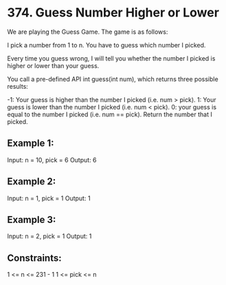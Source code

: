 # 374. Guess Number Higher or Lower

We are playing the Guess Game. The game is as follows:

I pick a number from 1 to n. You have to guess which number I picked.

Every time you guess wrong, I will tell you whether the number I picked is higher or lower than your guess.

You call a pre-defined API int guess(int num), which returns three possible results:

-1: Your guess is higher than the number I picked (i.e. num > pick).
1: Your guess is lower than the number I picked (i.e. num < pick).
0: your guess is equal to the number I picked (i.e. num == pick).
Return the number that I picked.


## Example 1:

Input: n = 10, pick = 6
Output: 6

## Example 2:

Input: n = 1, pick = 1
Output: 1

## Example 3:

Input: n = 2, pick = 1
Output: 1
 

## Constraints:

1 <= n <= 231 - 1
1 <= pick <= n
